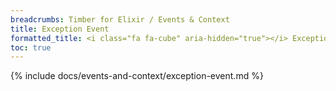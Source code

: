```yaml
---
breadcrumbs: Timber for Elixir / Events & Context
title: Exception Event
formatted_title: <i class="fa fa-cube" aria-hidden="true"></i> Exception Event
toc: true
---
```


{% include docs/events-and-context/exception-event.md %}